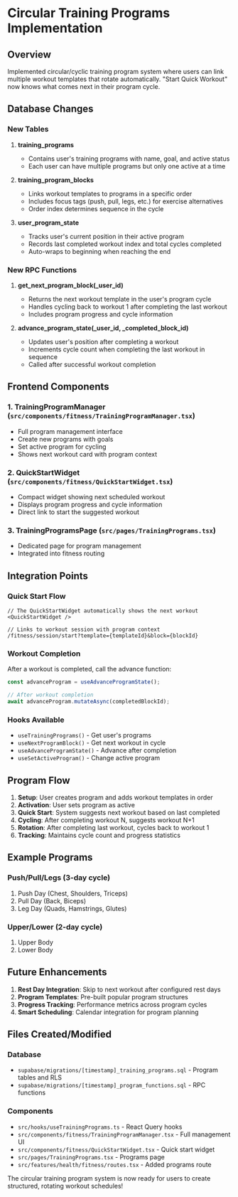 # Circular Training Programs Implementation

## Overview
Implemented circular/cyclic training program system where users can link multiple workout templates that rotate automatically. "Start Quick Workout" now knows what comes next in their program cycle.

## Database Changes

### New Tables

1. **training_programs**
   - Contains user's training programs with name, goal, and active status
   - Each user can have multiple programs but only one active at a time

2. **training_program_blocks**
   - Links workout templates to programs in a specific order
   - Includes focus tags (push, pull, legs, etc.) for exercise alternatives
   - Order index determines sequence in the cycle

3. **user_program_state**
   - Tracks user's current position in their active program
   - Records last completed workout index and total cycles completed
   - Auto-wraps to beginning when reaching the end

### New RPC Functions

1. **get_next_program_block(_user_id)**
   - Returns the next workout template in the user's program cycle
   - Handles cycling back to workout 1 after completing the last workout
   - Includes program progress and cycle information

2. **advance_program_state(_user_id, _completed_block_id)**
   - Updates user's position after completing a workout
   - Increments cycle count when completing the last workout in sequence
   - Called after successful workout completion

## Frontend Components

### 1. TrainingProgramManager (`src/components/fitness/TrainingProgramManager.tsx`)
- Full program management interface
- Create new programs with goals
- Set active program for cycling
- Shows next workout card with program context

### 2. QuickStartWidget (`src/components/fitness/QuickStartWidget.tsx`)
- Compact widget showing next scheduled workout
- Displays program progress and cycle information
- Direct link to start the suggested workout

### 3. TrainingProgramsPage (`src/pages/TrainingPrograms.tsx`)
- Dedicated page for program management
- Integrated into fitness routing

## Integration Points

### Quick Start Flow
```tsx
// The QuickStartWidget automatically shows the next workout
<QuickStartWidget />

// Links to workout session with program context
/fitness/session/start?template={templateId}&block={blockId}
```

### Workout Completion
After a workout is completed, call the advance function:
```typescript
const advanceProgram = useAdvanceProgramState();

// After workout completion
await advanceProgram.mutateAsync(completedBlockId);
```

### Hooks Available
- `useTrainingPrograms()` - Get user's programs
- `useNextProgramBlock()` - Get next workout in cycle
- `useAdvanceProgramState()` - Advance after completion
- `useSetActiveProgram()` - Change active program

## Program Flow

1. **Setup**: User creates program and adds workout templates in order
2. **Activation**: User sets program as active
3. **Quick Start**: System suggests next workout based on last completed
4. **Cycling**: After completing workout N, suggests workout N+1
5. **Rotation**: After completing last workout, cycles back to workout 1
6. **Tracking**: Maintains cycle count and progress statistics

## Example Programs

### Push/Pull/Legs (3-day cycle)
1. Push Day (Chest, Shoulders, Triceps)
2. Pull Day (Back, Biceps)  
3. Leg Day (Quads, Hamstrings, Glutes)

### Upper/Lower (2-day cycle)
1. Upper Body
2. Lower Body

## Future Enhancements

1. **Rest Day Integration**: Skip to next workout after configured rest days
2. **Program Templates**: Pre-built popular program structures
3. **Progress Tracking**: Performance metrics across program cycles
4. **Smart Scheduling**: Calendar integration for program planning

## Files Created/Modified

### Database
- `supabase/migrations/[timestamp]_training_programs.sql` - Program tables and RLS
- `supabase/migrations/[timestamp]_program_functions.sql` - RPC functions

### Components  
- `src/hooks/useTrainingPrograms.ts` - React Query hooks
- `src/components/fitness/TrainingProgramManager.tsx` - Full management UI
- `src/components/fitness/QuickStartWidget.tsx` - Quick start widget
- `src/pages/TrainingPrograms.tsx` - Programs page
- `src/features/health/fitness/routes.tsx` - Added programs route

The circular training program system is now ready for users to create structured, rotating workout schedules!